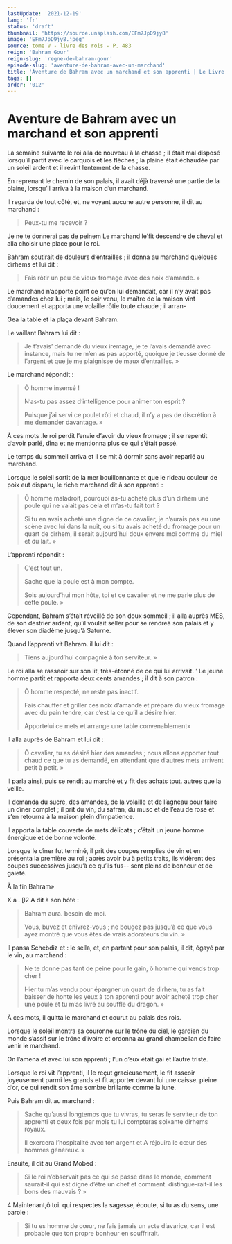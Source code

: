 ```yaml
---
lastUpdate: '2021-12-19'
lang: 'fr'
status: 'draft'
thumbnail: 'https://source.unsplash.com/EFm7JpD9jy8'
image: 'EFm7JpD9jy8.jpeg'
source: tome V - livre des rois - P. 483
reign: 'Bahram Gour'
reign-slug: 'regne-de-bahram-gour'
episode-slug: 'aventure-de-bahram-avec-un-marchand'
title: 'Aventure de Bahram avec un marchand et son apprenti | Le Livre des Rois | Shâhnâmeh'
tags: []
order: '012'
---
```


<!-- LTeX: language=fr -->

# Aventure de Bahram avec un marchand et son apprenti

La semaine suivante le roi alla de nouveau à la chasse ; il était mal disposé lorsqu’il partit avec le carquois et les flèches ; la plaine était échaudée par un soleil ardent et il revint lentement de la chasse.

En reprenant le chemin de son palais, il avait déjà traversé une partie de la plaine, lorsqu’il arriva à la maison d’un marchand.

Il regarda de tout côté, et, ne voyant aucune autre personne, il dit au marchand :

> Peux-tu me recevoir ?

Je ne te donnerai pas de peinem Le marchand le’fit descendre de cheval et alla choisir une place pour le roi.

Bahram soutirait de douleurs d’entrailles ; il donna au marchand quelques dirhems et lui dit :

> Fais rôtir un peu de vieux fromage avec des noix d’amande. »

Le marchand n’apporte point ce qu’on lui demandait, car il n’y avait pas d’amandes chez lui ; mais, le soir venu, le maître de la maison vint doucement et apporta une volaille rôtie toute chaude ; il arran-

Gea la table et la plaça devant Bahram.

Le vaillant Bahram lui dit :

> Je t’avais’ demandé du vieux iremage, je te l’avais demandé avec instance, mais tu ne m’en as pas apporté, quoique je t’eusse donné de l’argent et que je me plaignisse de maux d’entrailles. »

Le marchand répondit :

> Ô homme insensé !
>
> N’as-tu pas assez d’intelligence pour animer ton esprit ?
>
> Puisque j’ai servi ce poulet rôti et chaud, il n’y a pas de discrétion à me demander davantage. »

À ces mots .le roi perdit l’envie d’avoir du vieux fromage ; il se repentit d’avoir parlé, dîna et ne mentionna plus ce qui s’était passé.

Le temps du sommeil arriva et il se mit à dormir sans avoir reparlé au marchand.

Lorsque le soleil sortit de la mer bouillonnante et que le rideau couleur de poix eut disparu, le riche marchand dit à son apprenti :

> Ô homme maladroit, pourquoi as-tu acheté plus d’un dirhem une poule qui ne valait pas cela et m’as-tu fait tort ?
>
> Si tu en avais acheté une digne de ce cavalier, je n’aurais pas eu une scène avec lui dans la nuit, ou si tu avais acheté du fromage pour un quart de dirhem, il serait aujourd’hui doux envers moi comme du miel et du lait. »

L’apprenti répondit :

> C’est tout un.
>
> Sache que la poule est à mon compte.
>
> Sois aujourd’hui mon hôte, toi et ce cavalier et ne me parle plus de cette poule. »

Cependant, Bahram s’était réveillé de son doux sommeil ; il alla auprès MES, de son destrier ardent, qu’il voulait seller pour se rendreà son palais et y élever son diadème jusqu’à Saturne.

Quand l’apprenti vit Bahram. il lui dit :

> Tiens aujourd’hui compagnie à ton serviteur. »

Le roi alla se rasseoir sur son lit, très-étonné de ce qui lui arrivait. ’
Le jeune homme partit et rapporta deux cents amandes ; il dit à son patron :

> Ô homme respecté, ne reste pas inactif.
>
> Fais chauffer et griller ces noix d’amande et prépare du vieux fromage avec du pain tendre, car c’est la ce qu’il a désire hier.
>
> Apportelui ce mets et arrange une table convenablement»

Il alla auprès de Bahram et lui dit :

> Ô cavalier, tu as désiré hier des amandes ; nous allons apporter tout chaud ce que tu as demandé, en attendant que d’autres mets arrivent petit à petit. »

Il parla ainsi, puis se rendit au marché et y fit des achats tout. autres que la veille.

Il demanda du sucre, des amandes, de la volaille et de l’agneau pour faire un dîner complet ; il prit du vin, du safran, du musc et de l’eau de rose et s’en retourna à la maison plein d’impatience.

Il apporta la table couverte de mets délicats ; c’était un jeune homme énergique et de bonne volonté.

Lorsque le dîner fut terminé, il prit des coupes remplies de vin et en présenta la première au roi ; après avoir bu à petits traits, ils vidèrent des coupes successives jusqu’à ce qu’ils fus--
sent pleins de bonheur et de gaieté.

À la fin Bahram»

X
a . [l2 A dit à son hôte :

> Bahram aura. besoin de moi.
>
> Vous, buvez et enivrez-vous ; ne bougez pas jusqu’à ce que vous ayez montré que vous êtes de vrais adorateurs du vin. »

Il pansa Schebdiz et : le sella, et, en partant pour son palais, il dit, égayé par le vin, au marchand :

> Ne te donne pas tant de peine pour le gain, ô homme qui vends trop cher !
>
> Hier tu m’as vendu pour épargner un quart de dirhem, tu as fait baisser de honte les yeux à ton apprenti pour avoir acheté trop cher une poule et tu m’as livré au souffle du dragon. »

À ces mots, il quitta le marchand et courut au palais des rois.

Lorsque le soleil montra sa couronne sur le trône du ciel, le gardien du monde s’assit sur le trône d’ivoire et ordonna au grand chambellan de faire venir le marchand.

On l’amena et avec lui son apprenti ; l’un d’eux était gai et l’autre triste.

Lorsque le roi vit l’apprenti, il le reçut gracieusement, le fit asseoir joyeusement parmi les grands et fit apporter devant lui une caisse. pleine d’or, ce qui rendit son âme sombre brillante comme la lune.

Puis Bahram dit au marchand :

> Sache qu’aussi longtemps que tu vivras, tu seras le serviteur de ton apprenti et deux fois par mois tu lui compteras soixante dirhems royaux.
>
> Il exercera l’hospitalité avec ton argent et A réjouira le cœur des hommes généreux. »

Ensuite, il dit au Grand Mobed :

> Si le roi n’observait pas ce qui se passe dans le monde, comment saurait-il qui est digne d’être un chef et comment. distingue-rait-il les bons des mauvais ? »

4 Maintenant,ô toi. qui respectes la sagesse, écoute, si tu as du sens, une parole :

> Si tu es homme de cœur, ne fais jamais un acte d’avarice, car il est probable que ton propre bonheur en souffrirait.
